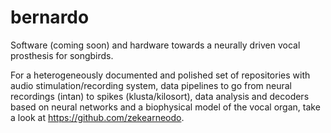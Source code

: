 # bernardo
Software (coming soon) and hardware towards a neurally driven vocal prosthesis for songbirds.

For a heterogeneously documented and polished set of repositories with audio stimulation/recording system, data pipelines to go from neural recordings (intan) to spikes (klusta/kilosort), data analysis and decoders based on neural networks and a biophysical model of the vocal organ, take a look at https://github.com/zekearneodo.
